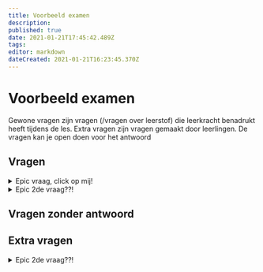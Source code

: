 ```yaml
---
title: Voorbeeld examen
description: 
published: true
date: 2021-01-21T17:45:42.489Z
tags: 
editor: markdown
dateCreated: 2021-01-21T16:23:45.370Z
---
```


# Voorbeeld examen
Gewone vragen zijn vragen (/vragen over leerstof) die leerkracht benadrukt heeft tijdens de les. Extra vragen zijn vragen gemaakt door leerlingen.
De vragen kan je open doen voor het antwoord
## Vragen
<details>
  <summary markdown="span">Epic vraag, click op mij!</summary>
  Episch antwoord!
</details>
<details>
  <summary markdown="span">Epic 2de vraag??!</summary>
  Wow
</details>

## Vragen zonder antwoord


## Extra vragen
<details>
  <summary markdown="span">Epic 2de vraag??!</summary>
  Wow
</details>